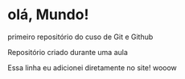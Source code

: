 # olá, Mundo!
primeiro repositório do cuso de Git e Github

Repositório criado durante uma aula

Essa linha eu adicionei diretamente no site! wooow
